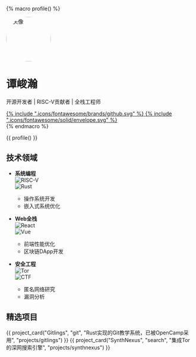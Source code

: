 {% macro profile() %}
<div class="profile-card">
  <img src="/assets/images/avatar.png" alt="头像" width="120" style="border-radius: 50%">
  <div>
    <h1>谭峻瀚</h1>
    <p>开源开发者 | RISC-V贡献者 | 全栈工程师</p>
    <div class="social-links">
      <a href="https://github.com/polypopopo" title="GitHub">
        <span class="twemoji">{% include ".icons/fontawesome/brands/github.svg" %}</span>
      </a>
      <a href="mailto:ppolitenhammerc@gmail.com" title="Email">
        <span class="twemoji">{% include ".icons/fontawesome/solid/envelope.svg" %}</span>
      </a>
    </div>
  </div>
</div>
{% endmacro %}

{{ profile() }}

## 技术领域

<div class="grid cards" markdown>

- __系统编程__  
  ![RISC-V](https://img.shields.io/badge/RISC--V-FE0016?style=for-the-badge)  
  ![Rust](https://img.shields.io/badge/Rust-000000?style=for-the-badge&logo=rust)  
  - 操作系统开发
  - 嵌入式系统优化

- __Web全栈__  
  ![React](https://img.shields.io/badge/React-61DAFB?style=for-the-badge&logo=react)  
  ![Vue](https://img.shields.io/badge/Vue-4FC08D?style=for-the-badge&logo=vue.js)  
  - 前端性能优化
  - 区块链DApp开发

- __安全工程__  
  ![Tor](https://img.shields.io/badge/Tor-7D4698?style=for-the-badge&logo=tor-project)  
  ![CTF](https://img.shields.io/badge/CTF-FFD700?style=for-the-badge)  
  - 匿名网络研究
  - 漏洞分析
</div>

## 精选项目

{{ project_card("Gitlings", "git", "Rust实现的Git教学系统，已被OpenCamp采用", "projects/gitlings") }}
{{ project_card("SynthNexus", "search", "集成Tor的深网搜索引擎", "projects/synthnexus") }}
